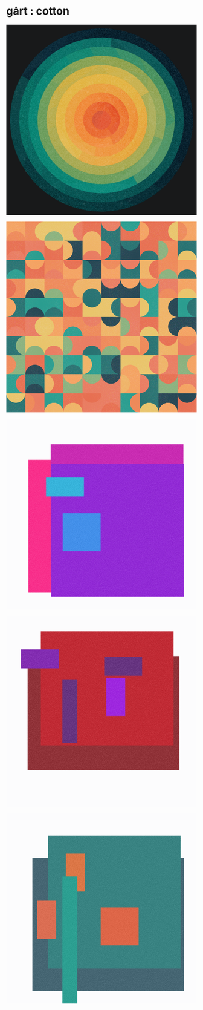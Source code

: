 # gȧrt : cotton

![](cotton-circles2.png)

![](cotton-circles.png)

![](cotton1.png)

![](cotton2.png)

![](cotton3.png)
